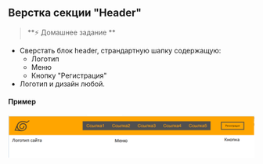 
## Верстка секции "Header"

> **⚡️ Домашнее задание **

- Сверстать блок header, страндартную шапку содержащую:
  + Логотип
  + Меню
  + Кнопку "Регистрация"
- Логотип и дизайн любой.

#### Пример
<img src="./img/img1.bmp" />
